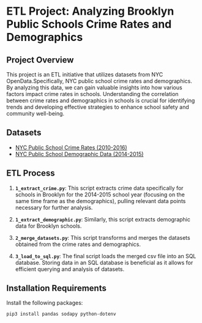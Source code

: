 # ETL Project: Analyzing Brooklyn Public Schools Crime Rates and Demographics
## Project Overview
This project is an ETL initiative that utilizes datasets from NYC OpenData.Specifically, NYC public school crime rates and demographics. By analyzing this data, we can gain valuable insights into how various factors impact crime rates in schools. Understanding the correlation between crime rates and demographics in schools is crucial for identifying trends and developing effective strategies to enhance school safety and community well-being.

## Datasets 
- [NYC Public School Crime Rates (2010-2016)](https://data.cityofnewyork.us/Education/2010-2016-School-Safety-Report/qybk-bjjc/about_data)
- [NYC Public School Demographic Data (2014-2015)](https://data.cityofnewyork.us/Education/2014-15-Guidance-Counselor-Bill-Demographic-Data/5cd6-v74i/about_data)

## ETL Process
1. **`1_extract_crime.py`**: This script extracts crime data specifically for schools in Brooklyn for the 2014-2015 school year (focusing on the same time frame as the demographics), pulling relevant data points necessary for further analysis.

2. **`1_extract_demographic.py`**: Similarly, this script extracts demographic data for Brooklyn schools.

3. **`2_merge_datasets.py`**: This script transforms and merges the datasets obtained from the crime rates and demographics.

4. **`3_load_to_sql.py`**: The final script loads the merged csv file into an SQL database. Storing data in an SQL database is beneficial as it allows for efficient querying and analysis of datasets. 

## Installation Requirements

Install the following packages:

```bash
pip3 install pandas sodapy python-dotenv

